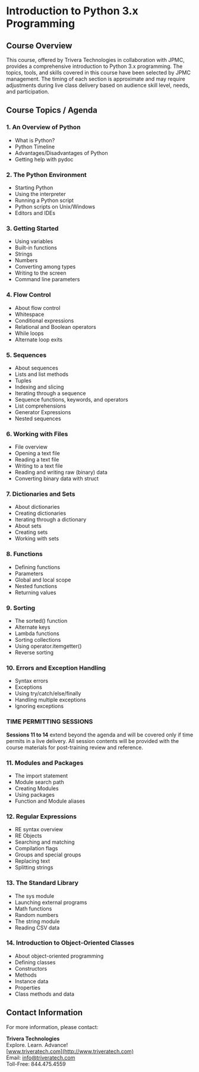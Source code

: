 # Introduction to Python 3.x Programming

## Course Overview

This course, offered by Trivera Technologies in collaboration with JPMC, provides a comprehensive introduction to Python 3.x programming. The topics, tools, and skills covered in this course have been selected by JPMC management. The timing of each section is approximate and may require adjustments during live class delivery based on audience skill level, needs, and participation.

## Course Topics / Agenda

### 1. An Overview of Python
- What is Python?
- Python Timeline
- Advantages/Disadvantages of Python
- Getting help with pydoc

### 2. The Python Environment
- Starting Python
- Using the interpreter
- Running a Python script
- Python scripts on Unix/Windows
- Editors and IDEs

### 3. Getting Started
- Using variables
- Built-in functions
- Strings
- Numbers
- Converting among types
- Writing to the screen
- Command line parameters

### 4. Flow Control
- About flow control
- Whitespace
- Conditional expressions
- Relational and Boolean operators
- While loops
- Alternate loop exits

### 5. Sequences
- About sequences
- Lists and list methods
- Tuples
- Indexing and slicing
- Iterating through a sequence
- Sequence functions, keywords, and operators
- List comprehensions
- Generator Expressions
- Nested sequences

### 6. Working with Files
- File overview
- Opening a text file
- Reading a text file
- Writing to a text file
- Reading and writing raw (binary) data
- Converting binary data with struct

### 7. Dictionaries and Sets
- About dictionaries
- Creating dictionaries
- Iterating through a dictionary
- About sets
- Creating sets
- Working with sets

### 8. Functions
- Defining functions
- Parameters
- Global and local scope
- Nested functions
- Returning values

### 9. Sorting
- The sorted() function
- Alternate keys
- Lambda functions
- Sorting collections
- Using operator.itemgetter()
- Reverse sorting

### 10. Errors and Exception Handling
- Syntax errors
- Exceptions
- Using try/catch/else/finally
- Handling multiple exceptions
- Ignoring exceptions

### TIME PERMITTING SESSIONS
**Sessions 11 to 14** extend beyond the agenda and will be covered only if time permits in a live delivery. All session contents will be provided with the course materials for post-training review and reference.

### 11. Modules and Packages
- The import statement
- Module search path
- Creating Modules
- Using packages
- Function and Module aliases

### 12. Regular Expressions
- RE syntax overview
- RE Objects
- Searching and matching
- Compilation flags
- Groups and special groups
- Replacing text
- Splitting strings

### 13. The Standard Library
- The sys module
- Launching external programs
- Math functions
- Random numbers
- The string module
- Reading CSV data

### 14. Introduction to Object-Oriented Classes
- About object-oriented programming
- Defining classes
- Constructors
- Methods
- Instance data
- Properties
- Class methods and data

## Contact Information

For more information, please contact:

**Trivera Technologies**  
Explore. Learn. Advance!  
[www.triveratech.com](http://www.triveratech.com)  
Email: info@triveratech.com  
Toll-Free: 844.475.4559
